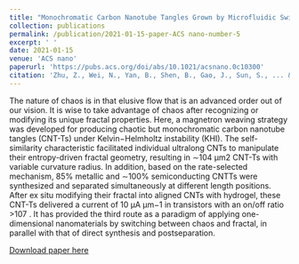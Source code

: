 ```yaml
---
title: "Monochromatic Carbon Nanotube Tangles Grown by Microfluidic Switching between Chaos and Fractals"
collection: publications
permalink: /publication/2021-01-15-paper-ACS nano-number-5
excerpt: ' '
date: 2021-01-15
venue: 'ACS nano'
paperurl: 'https://pubs.acs.org/doi/abs/10.1021/acsnano.0c10300'
citation: 'Zhu, Z., Wei, N., Yan, B., Shen, B., Gao, J., Sun, S., ... & Wei, F. (2021). Monochromatic Carbon Nanotube Tangles Grown by Microfluidic Switching between Chaos and Fractals. ACS nano, 15(3), 5129-5137.'
---
```

The nature of chaos is in that elusive flow that is an advanced order out of our vision. It is wise to take advantage of chaos after recognizing or modifying its unique fractal properties. Here, a magnetron weaving strategy was developed for producing chaotic but monochromatic carbon nanotube tangles (CNT-Ts) under Kelvin−Helmholtz instability (KHI). The self-similarity characteristic facilitated individual ultralong CNTs to manipulate their entropy-driven fractal geometry, resulting in ∼104 μm2 CNT-Ts with variable curvature radius. In addition, based on the rate-selected mechanism, 85% metallic and ∼100% semiconducting CNTTs were synthesized and separated simultaneously at different length positions. After ex situ modifying their fractal into aligned CNTs with hydrogel, these CNT-Ts delivered a current of 10 μA μm−1 in transistors with an on/off ratio >107 . It has provided the third route as a paradigm of applying one-dimensional nanomaterials by switching between chaos and fractal, in parallel with that of direct synthesis and postseparation.



[Download paper here](http://xiongh15.github.io/files/ACSnano_2021.pdf)

